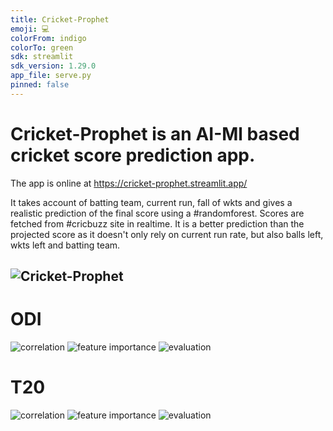 ```yaml
---
title: Cricket-Prophet
emoji: 💻
colorFrom: indigo
colorTo: green
sdk: streamlit
sdk_version: 1.29.0
app_file: serve.py
pinned: false
---
```


# Cricket-Prophet is an AI-Ml based cricket score prediction app. 
The app is online at https://cricket-prophet.streamlit.app/

It takes account of batting team, current run, fall of wkts and gives a realistic prediction of the final score using a #randomforest. Scores are fetched from #cricbuzz site in realtime. It is a better prediction than the projected score as it doesn't only rely on current run rate, but also balls left, wkts left and batting team.

## ![Cricket-Prophet](<result/UI.jpg>)

# ODI 
![correlation](<result/ODI_correlation.png>)
![feature importance](<result/odifeatures.featherfeatureimp.png>)
![evaluation](<result/odifeatures.feather.png>)

# T20
![correlation](<result/T20_correlation.png>)
![feature importance](<result/t20features.featherfeatureimp.png>)
![evaluation](<result/t20features.feather.png>)

